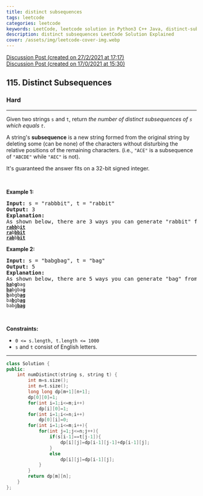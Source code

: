 ```yaml
---
title: distinct subsequences
tags: leetcode
categories: leetcode
keywords: LeetCode, leetcode solution in Python3 C++ Java, distinct-subsequences solution
description: distinct subsequences LeetCode Solution Explained
cover: /assets/img/leetcode-cover-img.webp
---
```



[Discussion Post (created on 27/2/2021 at 17:17)](https://leetcode.com/problems/distinct-subsequences/discuss/1129570/EASY-DP-or-C%2B%2B)  
[Discussion Post (created on 17/0/2021 at 15:30)](https://leetcode.com/problems/distinct-subsequences/discuss/1021259/Recursion-%2B-Memoization-or-C%2B%2B)  
<h2>115. Distinct Subsequences</h2><h3>Hard</h3><hr><div><p>Given two strings <code>s</code> and <code>t</code>, return <em>the&nbsp;number of distinct subsequences of <code>s</code> which equals <code>t</code></em>.</p>

<p>A string's <strong>subsequence</strong> is a new string formed from the original string by deleting some (can be none) of the characters without disturbing the relative positions of the remaining characters. (i.e., <code>"ACE"</code> is a subsequence of <code>"ABCDE"</code> while <code>"AEC"</code> is not).</p>

<p>It's guaranteed the answer fits on a 32-bit signed integer.</p>

<p>&nbsp;</p>
<p><strong>Example 1:</strong></p>

<pre><strong>Input:</strong> s = "rabbbit", t = "rabbit"
<strong>Output:</strong> 3
<strong>Explanation:</strong>
As shown below, there are 3 ways you can generate "rabbit" from S.
<code><strong><u>rabb</u></strong>b<strong><u>it</u></strong></code>
<code><strong><u>ra</u></strong>b<strong><u>bbit</u></strong></code>
<code><strong><u>rab</u></strong>b<strong><u>bit</u></strong></code>
</pre>

<p><strong>Example 2:</strong></p>

<pre><strong>Input:</strong> s = "babgbag", t = "bag"
<strong>Output:</strong> 5
<strong>Explanation:</strong>
As shown below, there are 5 ways you can generate "bag" from S.
<code><strong><u>ba</u></strong>b<u><strong>g</strong></u>bag</code>
<code><strong><u>ba</u></strong>bgba<strong><u>g</u></strong></code>
<code><u><strong>b</strong></u>abgb<strong><u>ag</u></strong></code>
<code>ba<u><strong>b</strong></u>gb<u><strong>ag</strong></u></code>
<code>babg<strong><u>bag</u></strong></code></pre>

<p>&nbsp;</p>
<p><strong>Constraints:</strong></p>

<ul>
	<li><code>0 &lt;= s.length, t.length &lt;= 1000</code></li>
	<li><code>s</code> and <code>t</code> consist of English letters.</li>
</ul>
</div>

---




```cpp
class Solution {
public:
    int numDistinct(string s, string t) {
        int m=s.size();
        int n=t.size();
        long long dp[m+1][n+1];
        dp[0][0]=1;
        for(int i=1;i<=m;i++)
            dp[i][0]=1;
        for(int i=1;i<=n;i++)
            dp[0][i]=0;
        for(int i=1;i<=m;i++){
            for(int j=1;j<=n;j++){
                if(s[i-1]==t[j-1]){
                    dp[i][j]=dp[i-1][j-1]+dp[i-1][j];
                }
                else
                    dp[i][j]=dp[i-1][j]; 
            }
        }
        return dp[m][n];
    }
};
```
